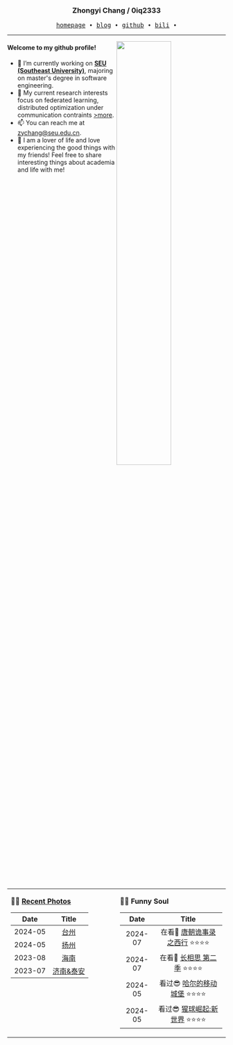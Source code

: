 <h3 align="center"> Zhongyi Chang / 0iq2333 </h3>


<p align="center">
  <samp>
    <a href="https://0iq2333.github.io/">homepage</a> ∙
    <a href="https://blog.csdn.net/acm_durante?spm=1000.2115.3001.5343">blog</a> ∙
    <a href="https://github.com/0iq2333">github</a> ∙ 
    <a href="https://space.bilibili.com/493914865?spm_id_from=333.1007.0.0">bili</a> ∙ 
  </samp>
</p>


---

<img align="right" src="https://github-readme-stats.vercel.app/api?username=0iq2333&show_icons=true&hide_border=true&theme=radical" width="50%">


#### Welcome to my github profile!
<!-- languages:start -->
<!-- prettier-ignore-start -->
<!-- markdownlint-disable -->
- 🔭 I’m currently working on [**SEU (Southeast University)**](https://cse.seu.edu.cn/), majoring on master's degree in software engineering.
- 🌱 My current research interests focus on federated learning, distributed optimization under communication contraints [>more](https://0iq2333.github.io/).
- 📫 You can reach me at [zychang@seu.edu.cn](mailto:zychang@seu.edu.cn).
- 🎨 I am a lover of life and love experiencing the good things with my friends! Feel free to share interesting things about academia and life with me!

<!-- markdownlint-restore -->
<!-- prettier-ignore-end -->
<!-- languages:end -->

<table width="100%" align="center" padding="0" margin="0">
<tr>
<td valign="top" width="50%">

**🤹‍♀️ <a href="https://0iq2333.github.io/miscellaneous/" target="_blank">Recent Photos</a>**

<!-- START_SECTION:photo -->
| Date | Title |
| :-: | :---: |
| 2024-05 | <a href='https://0iq2333.github.io/projects/6_project/' target='_blank'>台州</a> |
| 2024-05 | <a href='https://0iq2333.github.io/projects/5_project/' target='_blank'>扬州</a> |
| 2023-08 | <a href='https://0iq2333.github.io/projects/3_project/' target='_blank'>海南</a> |
| 2023-07 | <a href='https://0iq2333.github.io/projects/2_project/' target='_blank'>济南&泰安</a> |
<!-- END_SECTION:photo -->
</td>
<td valign="top" width="50%">

<!-- **🤾‍♂️ <a href="https://www.douban.com/people/beiyuouo/" target="_blank">Funny Soul</a>** -->
**🤾‍♂️ <a target="_blank">Funny Soul</a>**
<!-- START_SECTION:douban -->
| Date | Title |
| :-: | :---: |
| 2024-07 | 在看👀 <a href='https://movie.douban.com/subject/36188849/' target='_blank'>唐朝诡事录之西行</a> ⭐⭐⭐⭐ |
| 2024-07 | 在看👀 <a href='https://movie.douban.com/subject/36553434/' target='_blank'>长相思 第二季</a> ⭐⭐⭐⭐ |
| 2024-05 | 看过😎 <a href='https://movie.douban.com/subject/1308807/' target='_blank'>哈尔的移动城堡</a> ⭐⭐⭐⭐ |
| 2024-05 | 看过😎 <a href='https://movie.douban.com/subject/36069854/' target='_blank'>猩球崛起:新世界</a> ⭐⭐⭐⭐ |

<!-- END_SECTION:douban -->
</td>
</tr>

<!-- START_SECTION:github-xxx -->
<!-- END_SECTION:github-xxx -->

</table>
